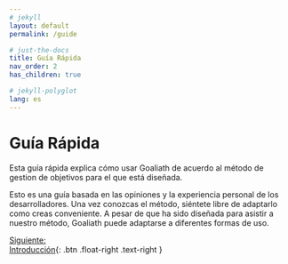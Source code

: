 ```yaml
---
# jekyll
layout: default
permalink: /guide

# just-the-docs
title: Guía Rápida
nav_order: 2
has_children: true

# jekyll-polyglot
lang: es
---
```

# Guía Rápida
Esta guía rápida explica cómo usar Goaliath de acuerdo al método de gestion de objetivos para el que está diseñada.

Esto es una guía basada en las opiniones y la experiencia personal de los desarrolladores. Una vez conozcas el método, siéntete libre de adaptarlo como creas conveniente. A pesar de que ha sido diseñada para asistir a nuestro método, Goaliath puede adaptarse a diferentes formas de uso.

[Siguiente:<br/>Introducción](/guide/overview){: .btn .float-right .text-right }
<br/><br/>